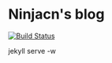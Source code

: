 # Ninjacn's blog

[![Build Status](https://travis-ci.org/ninjacn/ninjacn.github.io.svg?branch=master)](https://travis-ci.org/ninjacn/ninjacn.github.io)


jekyll serve -w
